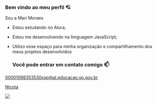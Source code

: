 ### Bem vindo ao meu perfil 💘

Sou a Mari Moraes 

- Estou estudando no Alura;
- Estou me desenvolvendo na limguagem JavaScript;
- Utilizo esse espaço para minha organização e compartilhamento dos meus projetos desenvolvidos

  ### Você pode entrar em contato comigo 📫

00001098353530xsp@al.educacao.sp.gov.br

 [Nicota](https://www.instagram.com/explore/locations/538780163200773/escola-nicota/)

 ![](https://media.tenor.com/aPFYmCN1OqsAAAAi/wrapped-gifts-birthday-presents.gif)
